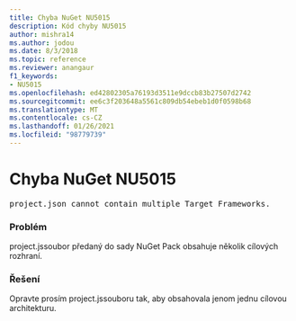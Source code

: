 ```yaml
---
title: Chyba NuGet NU5015
description: Kód chyby NU5015
author: mishra14
ms.author: jodou
ms.date: 8/3/2018
ms.topic: reference
ms.reviewer: anangaur
f1_keywords:
- NU5015
ms.openlocfilehash: ed42802305a76193d3511e9dccb83b27507d2742
ms.sourcegitcommit: ee6c3f203648a5561c809db54ebeb1d0f0598b68
ms.translationtype: MT
ms.contentlocale: cs-CZ
ms.lasthandoff: 01/26/2021
ms.locfileid: "98779739"
---
```

# <a name="nuget-error-nu5015"></a>Chyba NuGet NU5015
<pre>project.json cannot contain multiple Target Frameworks.</pre>

### <a name="issue"></a>Problém

project.jssoubor předaný do sady NuGet Pack obsahuje několik cílových rozhraní.


### <a name="solution"></a>Řešení

Opravte prosím project.jssouboru tak, aby obsahovala jenom jednu cílovou architekturu.

